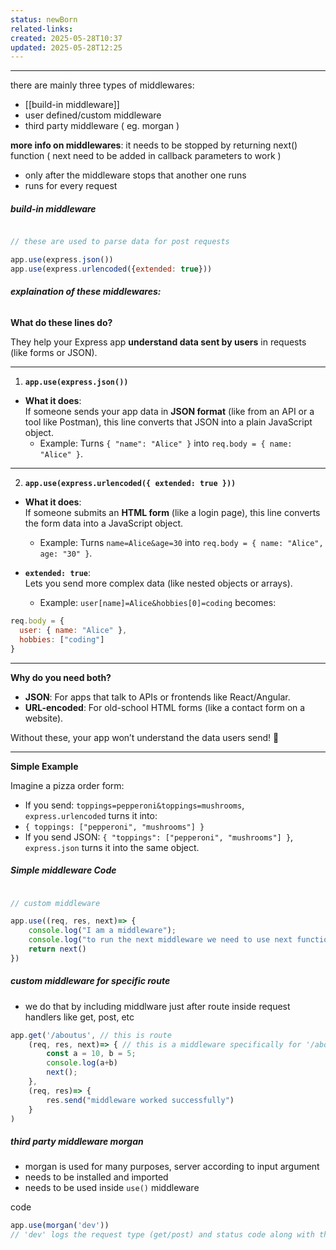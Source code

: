 ```yaml
---
status: newBorn
related-links: 
created: 2025-05-28T10:37
updated: 2025-05-28T12:25
---
```

---

there are mainly three types of middlewares:
- [[build-in middleware]]
- user defined/custom middleware
- third party middleware ( eg. morgan )

**more info on middlewares**: it needs to be stopped by returning next() function ( next need to be added in callback parameters to work )
- only after the middleware stops that another one runs
- runs for every request
##### build-in middleware

```js

// these are used to parse data for post requests

app.use(express.json())
app.use(express.urlencoded({extended: true}))
```

###### **explaination of these middlewares:**

**What do these lines do?**

They help your Express app **understand data sent by users** in requests (like forms or JSON).

---

1. **`app.use(express.json())`**

- **What it does**:  
    If someone sends your app data in **JSON format** (like from an API or a tool like Postman), this line converts that JSON into a plain JavaScript object.
    - Example: Turns `{ "name": "Alice" }` into `req.body = { name: "Alice" }`.

---

2. **`app.use(express.urlencoded({ extended: true }))`**

- **What it does**:  
    If someone submits an **HTML form** (like a login page), this line converts the form data into a JavaScript object.
    
    - Example: Turns `name=Alice&age=30` into `req.body = { name: "Alice", age: "30" }`.
- **`extended: true`**:  
    Lets you send more complex data (like nested objects or arrays).
    - Example: `user[name]=Alice&hobbies[0]=coding` becomes:
```js
req.body = {
  user: { name: "Alice" },
  hobbies: ["coding"]
}
```

---

**Why do you need both?**

- **JSON**: For apps that talk to APIs or frontends like React/Angular.
- **URL-encoded**: For old-school HTML forms (like a contact form on a website).

Without these, your app won’t understand the data users send! 🔑

---

**Simple Example**

Imagine a pizza order form:

- If you send: `toppings=pepperoni&toppings=mushrooms`,  
    `express.urlencoded` turns it into:
- `{ toppings: ["pepperoni", "mushrooms"] }`
- If you send JSON: `{ "toppings": ["pepperoni", "mushrooms"] }`,  
    `express.json` turns it into the same object.

##### Simple middleware Code

```js

// custom middleware

app.use((req, res, next)=> {
    console.log("I am a middleware");
    console.log("to run the next middleware we need to use next function");
    return next()
})
```

##### custom middleware for specific route
- we do that by including middlware just after route inside request handlers like get, post, etc

```js
app.get('/aboutus', // this is route
	(req, res, next)=> { // this is a middleware specifically for '/aboutus' route
		const a = 10, b = 5;
		console.log(a+b)
		next();
	},
	(req, res)=> {
		res.send("middleware worked successfully")
	}
)
```

##### third party middleware morgan

- morgan is used for many purposes, server according to input argument
- needs to be installed and imported
- needs to be used inside `use()` middleware

code
```js
app.use(morgan('dev'))
// 'dev' logs the request type (get/post) and status code along with the time it took to fulfill the request
```

